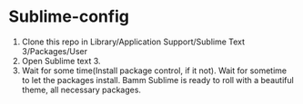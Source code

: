 # Sublime-config

1. Clone this repo in Library/Application Support/Sublime Text 3/Packages/User 
2. Open Sublime text 3. 
3. Wait for some time(Install package control, if it not). Wait for sometime to let the packages install. Bamm Sublime is ready to roll with a beautiful theme, all necessary packages.
